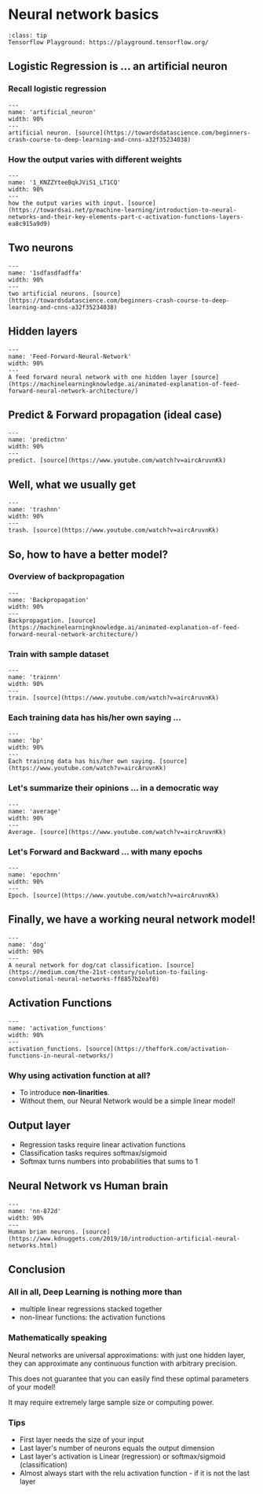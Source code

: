 # Neural network basics

```{admonition} Tip
:class: tip
Tensorflow Playground: https://playground.tensorflow.org/
```

## Logistic Regression is ... an artificial neuron

### Recall logistic regression

```{figure} ../../../images/nn/artificial_neuron.png
---
name: 'artificial_neuron'
width: 90%
---
artificial neuron. [source](https://towardsdatascience.com/beginners-crash-course-to-deep-learning-and-cnns-a32f35234038)
```

### How the output varies with different weights

```{figure} ../../../images/nn/1_KNZZYteeBqkJViS1_LT1CQ.gif
---
name: '1_KNZZYteeBqkJViS1_LT1CQ'
width: 90%
---
how the output varies with input. [source](https://towardsai.net/p/machine-learning/introduction-to-neural-networks-and-their-key-elements-part-c-activation-functions-layers-ea8c915a9d9)
```

## Two neurons

```{figure} ../../../images/nn/1sdfasdfadffa.gif
---
name: '1sdfasdfadffa'
width: 90%
---
two artificial neurons. [source](https://towardsdatascience.com/beginners-crash-course-to-deep-learning-and-cnns-a32f35234038)
```

## Hidden layers


```{figure} ../../../images/nn/Feed-Forward-Neural-Network.gif
---
name: 'Feed-Forward-Neural-Network'
width: 90%
---
A feed forward neural network with one hidden layer [source](https://machinelearningknowledge.ai/animated-explanation-of-feed-forward-neural-network-architecture/)
```

## Predict & Forward propagation (ideal case)

```{figure} ../../../images/nn/predict.gif
---
name: 'predictnn'
width: 90%
---
predict. [source](https://www.youtube.com/watch?v=aircAruvnKk)
```

## Well, what we usually get

```{figure} ../../../images/nn/trash.gif
---
name: 'trashnn'
width: 90%
---
trash. [source](https://www.youtube.com/watch?v=aircAruvnKk)
```

## So, how to have a better model?


### Overview of backpropagation

```{figure} ../../../images/nn/Backpropagation.gif
---
name: 'Backpropagation'
width: 90%
---
Backpropagation. [source](https://machinelearningknowledge.ai/animated-explanation-of-feed-forward-neural-network-architecture/)
```


### Train with sample dataset

```{figure} ../../../images/nn/train.gif
---
name: 'trainnn'
width: 90%
---
train. [source](https://www.youtube.com/watch?v=aircAruvnKk)
```


### Each training data has his/her own saying ...


```{figure} ../../../images/nn/bp.gif
---
name: 'bp'
width: 90%
---
Each training data has his/her own saying. [source](https://www.youtube.com/watch?v=aircAruvnKk)
```

### Let's summarize their opinions ... in a democratic way 

```{figure} ../../../images/nn/average.gif
---
name: 'average'
width: 90%
---
Average. [source](https://www.youtube.com/watch?v=aircAruvnKk)
```

### Let's Forward and Backward ... with many epochs


```{figure} ../../../images/nn/epoch.gif
---
name: 'epochnn'
width: 90%
---
Epoch. [source](https://www.youtube.com/watch?v=aircAruvnKk)
```


## Finally, we have a working neural network model!

```{figure} ../../../images/nn/dog.gif
---
name: 'dog'
width: 90%
---
A neural network for dog/cat classification. [source](https://medium.com/the-21st-century/solution-to-failing-convolutional-neural-networks-ff8857b2eaf0)
```

## Activation Functions 

```{figure} ../../../images/nn/activation_functions.gif
---
name: 'activation_functions'
width: 90%
---
activation_functions. [source](https://theffork.com/activation-functions-in-neural-networks/)
```

### Why using activation function at all?
- To introduce **non-linarities**.
- Without them, our Neural Network would be a simple linear model!

## Output layer

- Regression tasks require linear activation functions
- Classification tasks requires softmax/sigmoid
- Softmax turns numbers into probabilities that sums to 1



## Neural Network vs Human brain

```{figure} ../../../images/nn/nn-872d.gif
---
name: 'nn-872d'
width: 90%
---
Human brian neurons. [source](https://www.kdnuggets.com/2019/10/introduction-artificial-neural-networks.html)
```


## Conclusion

### All in all, Deep Learning is nothing more than
- multiple linear regressions stacked together
- non-linear functions: the activation functions

### Mathematically speaking

Neural networks are universal approximations: with just one hidden layer, they can approximate any continuous function with arbitrary precision.

This does not guarantee that you can easily find these optimal parameters of your model!

It may require extremely large sample size or computing power.


### Tips
- First layer needs the size of your input
- Last layer's number of neurons equals the output dimension
- Last layer's activation is Linear (regression) or softmax/sigmoid (classification)
- Almost always start with the relu activation function - if it is not the last layer


